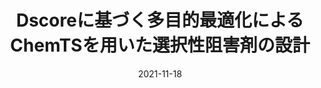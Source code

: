 ---
title: 'Dscoreに基づく多目的最適化によるChemTSを用いた選択性阻害剤の設計'
authors:
- 吉澤竜哉
- 石田祥一
- 佐藤朋広
- 寺山慧
date: '2021-11-18'
publishDate:
# publication_types:
# - paper-conference
# publication: 'Dscoreに基づく多目的最適化によるChemTSを用いた選択性阻害剤の設計. 第49回構造活性相関シンポジウム. 2021/11/18'
publication: '第49回構造活性相関シンポジウム. 2021/11/18'
---